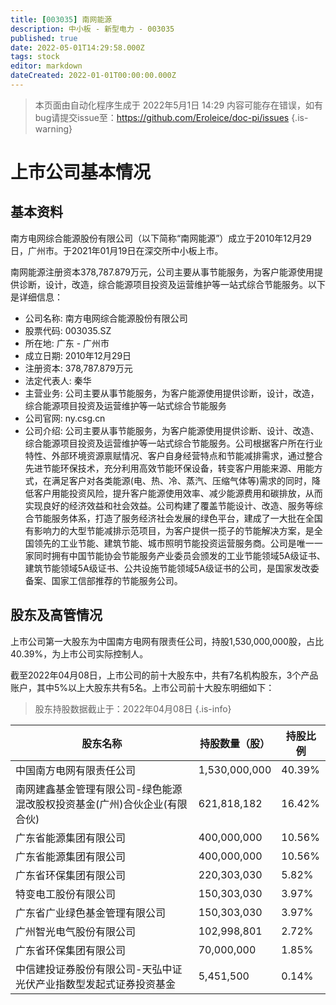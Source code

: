 ```yaml
---
title: [003035] 南网能源
description: 中小板 - 新型电力 - 003035
published: true
date: 2022-05-01T14:29:58.000Z
tags: stock
editor: markdown
dateCreated: 2022-01-01T00:00:00.000Z
---
```


> 本页面由自动化程序生成于 2022年5月1日 14:29
> 内容可能存在错误，如有bug请提交issue至：https://github.com/Eroleice/doc-pi/issues
{.is-warning}

# 上市公司基本情况

## 基本资料

南方电网综合能源股份有限公司（以下简称“南网能源”）成立于2010年12月29日，广州市。于2021年01月19日在深交所中小板上市。

南网能源注册资本378,787.879万元，公司主要从事节能服务，为客户能源使用提供诊断，设计，改造，综合能源项目投资及运营维护等一站式综合节能服务。以下是详细信息：

- 公司名称: 南方电网综合能源股份有限公司
- 股票代码: 003035.SZ
- 所在地: 广东 - 广州市
- 成立日期: 2010年12月29日
- 注册资本: 378,787.879万元
- 法定代表人: 秦华
- 主营业务: 公司主要从事节能服务，为客户能源使用提供诊断，设计，改造，综合能源项目投资及运营维护等一站式综合节能服务
- 公司官网: ny.csg.cn
- 公司介绍: 公司主要从事节能服务，为客户能源使用提供诊断、设计、改造、综合能源项目投资及运营维护等一站式综合节能服务。公司根据客户所在行业特性、外部环境资源禀赋情况、客户自身经营特点和节能减排需求，通过整合先进节能环保技术，充分利用高效节能环保设备，转变客户用能来源、用能方式，在满足客户对各类能源(电、热、冷、蒸汽、压缩气体等)需求的同时，降低客户用能投资风险，提升客户能源使用效率、减少能源费用和碳排放，从而实现良好的经济效益和社会效益。公司构建了覆盖节能设计、改造、服务等综合节能服务体系，打造了服务经济社会发展的绿色平台，建成了一大批在全国有影响力的大型节能减排示范项目，为客户提供一揽子的节能解决方案，是全国领先的工业节能、建筑节能、城市照明节能投资运营服务商。公司是唯一一家同时拥有中国节能协会节能服务产业委员会颁发的工业节能领域5A级证书、建筑节能领域5A级证书、公共设施节能领域5A级证书的公司，是国家发改委备案、国家工信部推荐的节能服务公司。


## 股东及高管情况

上市公司第一大股东为中国南方电网有限责任公司，持股1,530,000,000股，占比40.39%，为上市公司实际控制人。

截至2022年04月08日，上市公司的前十大股东中，共有7名机构股东，3个产品账户，其中5%以上大股东共有5名。上市公司前十大股东明细如下：

> 股东持股数据截止于：2022年04月08日
{.is-info}

| 股东名称 | 持股数量（股） | 持股比例 |
| --- | --- | --- |
| 中国南方电网有限责任公司 | 1,530,000,000 | 40.39% |
| 南网建鑫基金管理有限公司-绿色能源混改股权投资基金(广州)合伙企业(有限合伙) | 621,818,182 | 16.42% |
| 广东省能源集团有限公司 | 400,000,000 | 10.56% |
| 广东省能源集团有限公司 | 400,000,000 | 10.56% |
| 广东省环保集团有限公司 | 220,303,030 | 5.82% |
| 特变电工股份有限公司 | 150,303,030 | 3.97% |
| 广东省广业绿色基金管理有限公司 | 150,303,030 | 3.97% |
| 广州智光电气股份有限公司 | 102,998,801 | 2.72% |
| 广东省环保集团有限公司 | 70,000,000 | 1.85% |
| 中信建投证券股份有限公司-天弘中证光伏产业指数型发起式证券投资基金 | 5,451,500 | 0.14% |




